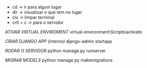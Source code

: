 - cd -> ir para algum lugar
- dir -> visualizar o que tem no lugar
- cls -> limpar terminal
- crtl + c -> para o servidor

*ATIVAR VIRTUAL ENVIROMENT*
    virtual-environment\Scripts\activate

*CRIAR DJANGO APP (interno)*
    django-admin startapp <nome>

*RODAR O SERVIDOR*
    python manage.py runserver


*MIGRAR MODELS*
    python manage.py makemigrations
